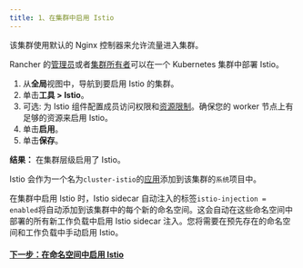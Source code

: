 ```yaml
---
title: 1、在集群中启用 Istio
---
```


该集群使用默认的 Nginx 控制器来允许流量进入集群。

Rancher 的[管理员](/docs/admin-settings/rbac/global-permissions/_index)或者[集群所有者](/docs/admin-settings/rbac/cluster-project-roles/_index)可以在一个 Kubernetes 集群中部署 Istio。

1. 从**全局**视图中，导航到要启用 Istio 的集群。
1. 单击**工具 > Istio**。
1. 可选: 为 Istio 组件配置成员访问权限和[资源限制](/docs/cluster-admin/tools/istio/resources/_index)。确保您的 worker 节点上有足够的资源来启用 Istio。
1. 单击**启用**。
1. 单击**保存**。

**结果：** 在集群层级启用了 Istio。

Istio 会作为一个名为`cluster-istio`的[应用](/docs/catalog/apps/_index)添加到该集群的`系统`项目中。

在集群中启用 Istio 时，Istio sidecar 自动注入的标签`istio-injection = enabled`将自动添加到该集群中的每个新的命名空间。这会自动在这些命名空间中部署的所有新工作负载中启用 Istio sidecar 注入。您将需要在预先存在的命名空间和工作负载中手动启用 Istio。

#### [下一步：在命名空间中启用 Istio](/docs/cluster-admin/tools/istio/setup/enable-istio-in-namespace/_index)
